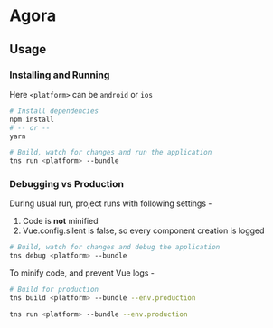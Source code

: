 # Agora

## Usage

### Installing and Running
Here `<platform>` can be `android` or `ios`

``` bash
# Install dependencies
npm install
# -- or -- 
yarn 

# Build, watch for changes and run the application
tns run <platform> --bundle
```

### Debugging vs Production

During usual run, project runs with following settings -
1. Code is **not** minified
2. Vue.config.silent is false, so every component creation is logged

```bash
# Build, watch for changes and debug the application
tns debug <platform> --bundle
```

To minify code, and prevent Vue logs -

```bash
# Build for production
tns build <platform> --bundle --env.production

tns run <platform> --bundle --env.production
```